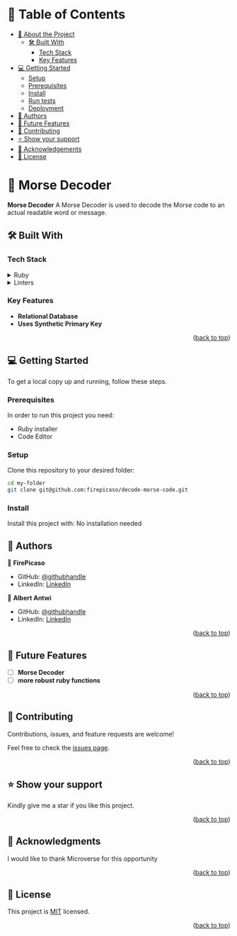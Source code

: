 # 📗 Table of Contents

- [📖 About the Project](#about-project)
  - [🛠 Built With](#built-with)
    - [Tech Stack](#tech-stack)
    - [Key Features](#key-features)
- [💻 Getting Started](#getting-started)
  - [Setup](#setup)
  - [Prerequisites](#prerequisites)
  - [Install](#install)
  - [Run tests](#run-tests)
  - [Deployment](#triangular_flag_on_post-deployment)
- [👥 Authors](#authors)
- [🔭 Future Features](#future-features)
- [🤝 Contributing](#contributing)
- [⭐️ Show your support](#support)
- [🙏 Acknowledgements](#acknowledgements)
- [📝 License](#license)

<!-- PROJECT DESCRIPTION -->

# 📖 Morse Decoder <a name="about-project"></a>

**Morse Decoder** A Morse Decoder is used to decode the Morse code to an actual readable word or message.

## 🛠 Built With <a name="built-with"></a>

### Tech Stack <a name="tech-stack"></a>

<details>
  <summary>Ruby</summary>
  <ul>
    <li><a href="https://www.ruby-lang.org/en/">Ruby.rb</a></li>
  </ul>
</details>

<details>
<summary>Linters</summary>
  <ul>
    <li><a href="https://github.com/microverseinc/linters-config/tree/master/ruby">Linters</a></li>
  </ul>
</details>

### Key Features <a name="key-features"></a>

- **Relational Database**
- **Uses Synthetic Primary Key**

<p align="right">(<a href="#readme-top">back to top</a>)</p>


## 💻 Getting Started <a name="getting-started"></a>

To get a local copy up and running, follow these steps.

### Prerequisites

In order to run this project you need:

- Ruby installer
- Code Editor

### Setup

Clone this repository to your desired folder:
```sh
cd my-folder
git clone git@github.com:firepicaso/decode-morse-code.git
```

### Install

Install this project with:
No installation needed


<!-- AUTHORS -->

## 👥 Authors <a name="authors"></a>

👤 **FirePicaso**

- GitHub: [@githubhandle](https://github.com/firepicaso)
- LinkedIn: [LinkedIn](https://www.linkedin.com/in/mustakim-masum/)

👤 **Albert Antwi**

- GitHub: [@githubhandle](https://github.com/albertkantwi)
- LinkedIn: [LinkedIn](https://www.linkedin.com/in/albertkantwi/)

<p align="right">(<a href="#readme-top">back to top</a>)</p>

<!-- FUTURE FEATURES -->

## 🔭 Future Features <a name="future-features"></a>

- [ ] **Morse Decoder**
- [ ] **more robust ruby functions**

<p align="right">(<a href="#readme-top">back to top</a>)</p>

<!-- CONTRIBUTING -->

## 🤝 Contributing <a name="contributing"></a>

Contributions, issues, and feature requests are welcome!

Feel free to check the [issues page](https://github.com/firepicaso/decode-morse-code/issues).

<p align="right">(<a href="#readme-top">back to top</a>)</p>

<!-- SUPPORT -->

## ⭐️ Show your support <a name="support"></a>

Kindly give me a star if you like this project.

<p align="right">(<a href="#readme-top">back to top</a>)</p>

<!-- ACKNOWLEDGEMENTS -->

## 🙏 Acknowledgments <a name="acknowledgements"></a>

I would like to thank Microverse for this opportunity

<p align="right">(<a href="#readme-top">back to top</a>)</p>

<!-- LICENSE -->

## 📝 License <a name="license"></a>

This project is [MIT](./LICENSE) licensed.

<p align="right">(<a href="#readme-top">back to top</a>)</p>